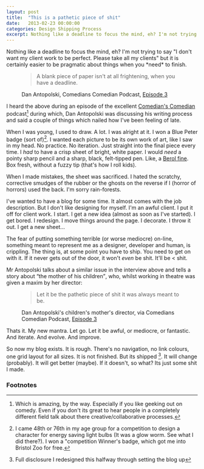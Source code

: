 ```yaml
---
layout: post
title:  "This is a pathetic piece of shit"
date:   2013-02-23 00:00:00
categories: Design Shipping Process
excerpt: Nothing like a deadline to focus the mind, eh? I'm not trying to say "I don't want my client work to be perfect. Please take all my clients" but it is certainly easier to be pragmatic about things when you *need* to finish. 
---
```


<p class="drop-cap">Nothing like a deadline to focus the mind, eh? I'm not trying to say "I don't want my client work to be perfect. Please take all my clients" but it is certainly easier to be pragmatic about things when you *need* to finish. </p>

<figure>
  <blockquote>
    A blank piece of paper isn't at all frightening, when you have a deadline.
  </blockquote>
  <figcaption>Dan Antopolski, Comedians Comedian Podcast, <a href="http://soundcloud.com/stu-goldsmith/the-comedians-comedian-1/">Episode 3</a> </figcaption>
</figure>

I heard the above during an episode of the excellent [Comedian's Comedian](http://www.comedianscomedian.com/) podcast[^1] during which, Dan Antopolski was discussing his writing process and said a couple of things which nailed how I've been feeling of late.

When I was young, I used to draw. A lot. I was alright at it. I won a Blue Peter badge (sort of)[^2]. I wanted each picture to be its own work of art, like I saw in my head. No practice. No iteration. Just straight into the final piece every time. I *had* to have a crisp sheet of bright, white paper. I would *need* a pointy sharp pencil and a sharp, black, felt-tipped pen.  Like, a [Berol fine](http://www.amazon.co.uk/Berol-Colour-Fibre-Tipped-wallet/dp/B000NJXUBO). Box fresh, without a fuzzy tip (that's how I roll kids).

When I made mistakes, the sheet was sacrificed. I hated the scratchy, corrective smudges of the rubber or the ghosts on the reverse if I (horror of horrors) used the back. I'm sorry rain-forests. 

I've wanted to have a blog for some time. It almost comes with the job description. But I don't like designing for myself. I'm an awful client. I put it off for client work. I start. I get a new idea (almost as soon as I've started). I get bored. I redesign. I move things around the page. I decorate. I throw it out. I get a new sheet...

The fear of putting something terrible (or worse mediocre) on-line, something meant to represent me as a designer, developer and human, is crippling. The thing is, at some point you have to ship. You need to get on with it. If it never gets out of the door, it won't *even* be shit. It'll be &lt; shit.

Mr Antopolski talks about a similar issue in the interview above and tells a story about <q>the mother of his children</q>, who, whilst working in theatre was given a maxim by her director: 

<figure>
  <blockquote>
    Let it be the pathetic piece of shit it was always meant to be.
  </blockquote>
  <figcaption>Dan Antopolski's children's mother's director, via Comedians Comedian Podcast, <a href="http://soundcloud.com/stu-goldsmith/the-comedians-comedian-1/">Episode 3</a> </figcaption>
</figure>

Thats it. My new mantra. Let go. Let it be awful, or mediocre, or fantastic. And iterate. And evolve. And improve. 

So now my blog exists. It is rough. There's no navigation, no link colours, one grid layout for all sizes. It is not finished. But its shipped [^3]. It will change (probably). It will get better (maybe). If it doesn't, so what? Its just some shit I made.

<h3 class="heading heading--sub">Footnotes</h3>

[^1]: Which is amazing, by the way. Especially if you like geeking out on comedy. Even if you don't its great to hear people in a completely different field talk about there creative/collaborative processes. 

[^2]: I came 48th or 76th in my age group for a competition to design a character for energy saving light bulbs (It was a glow worm. See what I did there?). I won a "competition Winner's badge, which got me into Bristol Zoo for free.  

[^3]: Full disclosure I redesigned this halfway through setting the blog up